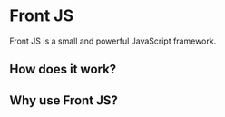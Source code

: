 # Front JS
Front JS is a small and powerful JavaScript framework.

## How does it work?

## Why use Front JS?
